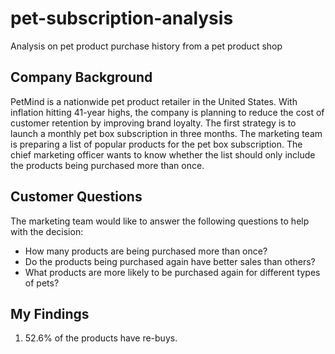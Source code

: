 # pet-subscription-analysis
Analysis on pet product purchase history from a pet product shop

## Company Background
PetMind is a nationwide pet product retailer in the United States. With inflation hitting 41-year
highs, the company is planning to reduce the cost of customer retention by improving brand
loyalty. The first strategy is to launch a monthly pet box subscription in three months.
The marketing team is preparing a list of popular products for the pet box subscription. The
chief marketing officer wants to know whether the list should only include the products being
purchased more than once.
## Customer Questions
The marketing team would like to answer the following questions to help with the decision:
* How many products are being purchased more than once?
* Do the products being purchased again have better sales than others?
* What products are more likely to be purchased again for different types of pets?

## My Findings

1. 52.6% of the products have re-buys.
